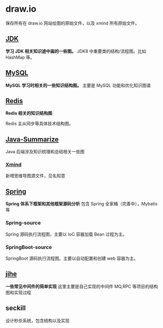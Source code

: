 # draw.io
保存所有在 draw.io 网站绘图的原始文件，以及 xmind 所有原始文件。

## [JDK](https://github.com/oliverschen/draw.io/tree/main/JDK)
**学习 JDK 相关知识途中画的一些图。**
JDK8 中重要类的结构/流程图。比如 HashMap 等。

## [MySQL](https://github.com/oliverschen/draw.io/tree/main/Mysql)
**MySQL 学习时相关的一些知识结构图。**
主要是 MySQL 功能和优化知识图谱

## [Redis](https://github.com/oliverschen/draw.io/tree/main/Redis)
**Redis 相关的知识结构图**

Redis 主从同步等具体技术结构图。

## [Java-Summarize](https://github.com/oliverschen/draw.io/tree/main/Java-Summarize)

Java 后端涉及知识梳理和总结相关一些图

### [Xmind](https://github.com/oliverschen/draw.io/tree/main/Java-Summarize/xmind)
新增思维导图源文件，见名知意

## [Spring](https://github.com/oliverschen/draw.io/tree/main/Spring)
**Spring 体系下框架和其他框架源码分析**
包含 Spring 全家桶（完善中），Mybatis 等
### Spring-source
Spring 源码执行流程图，主要以 IoC 容器加载 Bean 过程为主。

### SpringBoot-source
SpringBoot 源码执行流程图。主要以自动配置和创建 web 容器为主。

## [jihe](https://github.com/oliverschen/draw.io/tree/main/jihe)
**一些常见中间件的简单实现**
这里主要是自己实现的中间件 MQ,RPC 等项目的结构图和实现过程

## seckill
设计秒杀系统，包含结构以及实现



